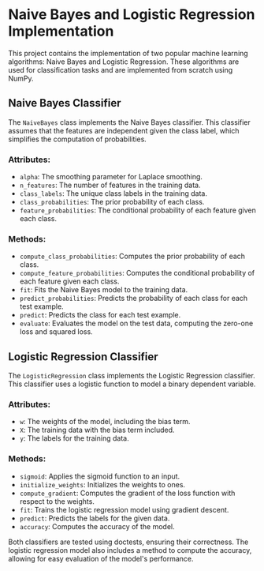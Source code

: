 
# Naive Bayes and Logistic Regression Implementation

This project contains the implementation of two popular machine learning algorithms: Naive Bayes and Logistic Regression. These algorithms are used for classification tasks and are implemented from scratch using NumPy.

## Naive Bayes Classifier

The `NaiveBayes` class implements the Naive Bayes classifier. This classifier assumes that the features are independent given the class label, which simplifies the computation of probabilities.

### Attributes:
- `alpha`: The smoothing parameter for Laplace smoothing.
- `n_features`: The number of features in the training data.
- `class_labels`: The unique class labels in the training data.
- `class_probabilities`: The prior probability of each class.
- `feature_probabilities`: The conditional probability of each feature given each class.

### Methods:
- `compute_class_probabilities`: Computes the prior probability of each class.
- `compute_feature_probabilities`: Computes the conditional probability of each feature given each class.
- `fit`: Fits the Naive Bayes model to the training data.
- `predict_probabilities`: Predicts the probability of each class for each test example.
- `predict`: Predicts the class for each test example.
- `evaluate`: Evaluates the model on the test data, computing the zero-one loss and squared loss.

## Logistic Regression Classifier

The `LogisticRegression` class implements the Logistic Regression classifier. This classifier uses a logistic function to model a binary dependent variable.

### Attributes:
- `w`: The weights of the model, including the bias term.
- `X`: The training data with the bias term included.
- `y`: The labels for the training data.

### Methods:
- `sigmoid`: Applies the sigmoid function to an input.
- `initialize_weights`: Initializes the weights to ones.
- `compute_gradient`: Computes the gradient of the loss function with respect to the weights.
- `fit`: Trains the logistic regression model using gradient descent.
- `predict`: Predicts the labels for the given data.
- `accuracy`: Computes the accuracy of the model.

Both classifiers are tested using doctests, ensuring their correctness. The logistic regression model also includes a method to compute the accuracy, allowing for easy evaluation of the model's performance.
